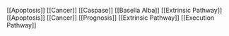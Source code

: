 [[Apoptosis]]
[[Cancer]]
[[Caspase]]
[[Basella Alba]]
[[Extrinsic Pathway]]
[[Apoptosis]]
[[Cancer]]
[[Prognosis]]
[[Extrinsic Pathway]]
[[Execution Pathway]]
